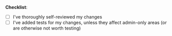 **Checklist**:

- [ ] I've thoroughly self-reviewed my changes
- [ ] I've added tests for my changes, unless they affect admin-only areas (or are otherwise not worth testing)
